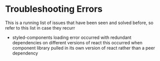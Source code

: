 # Troubleshooting Errors
This is a running list of issues that have been seen and solved before, so refer to this list in case they recurr

* styled-components loading error occurred with redundant dependencies on different versions of react
  this occurred when component library pulled in its own version of react rather than a peer dependency
